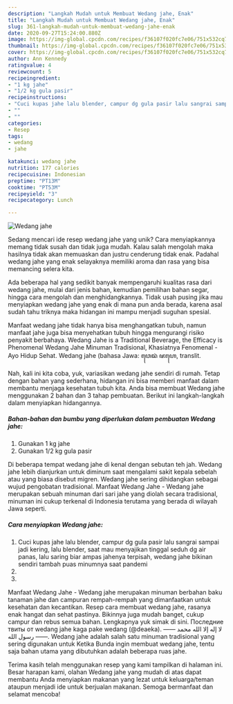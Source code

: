 ```yaml
---
description: "Langkah Mudah untuk Membuat Wedang jahe, Enak"
title: "Langkah Mudah untuk Membuat Wedang jahe, Enak"
slug: 361-langkah-mudah-untuk-membuat-wedang-jahe-enak
date: 2020-09-27T15:24:00.880Z
image: https://img-global.cpcdn.com/recipes/f36107f020fc7e06/751x532cq70/wedang-jahe-foto-resep-utama.jpg
thumbnail: https://img-global.cpcdn.com/recipes/f36107f020fc7e06/751x532cq70/wedang-jahe-foto-resep-utama.jpg
cover: https://img-global.cpcdn.com/recipes/f36107f020fc7e06/751x532cq70/wedang-jahe-foto-resep-utama.jpg
author: Ann Kennedy
ratingvalue: 4
reviewcount: 5
recipeingredient:
- "1 kg jahe"
- "1/2 kg gula pasir"
recipeinstructions:
- "Cuci kupas jahe lalu blender, campur dg gula pasir lalu sangrai sampai jadi kering, lalu blender, saat mau menyajikan tinggal seduh dg air panas, lalu saring biar ampas jahenya terpisah, wedang jahe bikinan sendiri tambah puas minumnya saat pandemi"
- ""
- ""
categories:
- Resep
tags:
- wedang
- jahe

katakunci: wedang jahe 
nutrition: 177 calories
recipecuisine: Indonesian
preptime: "PT13M"
cooktime: "PT53M"
recipeyield: "3"
recipecategory: Lunch

---
```



![Wedang jahe](https://img-global.cpcdn.com/recipes/f36107f020fc7e06/751x532cq70/wedang-jahe-foto-resep-utama.jpg)

Sedang mencari ide resep wedang jahe yang unik? Cara menyiapkannya memang tidak susah dan tidak juga mudah. Kalau salah mengolah maka hasilnya tidak akan memuaskan dan justru cenderung tidak enak. Padahal wedang jahe yang enak selayaknya memiliki aroma dan rasa yang bisa memancing selera kita.

Ada beberapa hal yang sedikit banyak mempengaruhi kualitas rasa dari wedang jahe, mulai dari jenis bahan, kemudian pemilihan bahan segar, hingga cara mengolah dan menghidangkannya. Tidak usah pusing jika mau menyiapkan wedang jahe yang enak di mana pun anda berada, karena asal sudah tahu triknya maka hidangan ini mampu menjadi suguhan spesial.

Manfaat wedang jahe tidak hanya bisa menghangatkan tubuh, namun manfaat jahe juga bisa menyehatkan tubuh hingga mengurangi risiko penyakit berbahaya. Wedang Jahe is a Traditional Beverage, the Efficacy is Phenomenal Wedang Jahe Minuman Tradisional, Khasiatnya Fenomenal - Ayo Hidup Sehat. Wedang jahe (bahasa Jawa: ꦮꦺꦢꦁ ꦗꦲꦺ, translit.


Nah, kali ini kita coba, yuk, variasikan wedang jahe sendiri di rumah. Tetap dengan bahan yang sederhana, hidangan ini bisa memberi manfaat dalam membantu menjaga kesehatan tubuh kita. Anda bisa membuat Wedang jahe menggunakan 2 bahan dan 3 tahap pembuatan. Berikut ini langkah-langkah dalam menyiapkan hidangannya.

<!--inarticleads1-->

##### Bahan-bahan dan bumbu yang diperlukan dalam pembuatan Wedang jahe:

1. Gunakan 1 kg jahe
1. Gunakan 1/2 kg gula pasir


Di beberapa tempat wedang jahe di kenal dengan sebutan teh jah. Wedang jahe lebih dianjurkan untuk diminum saat mengalami sakit kepala sebelah atau yang biasa disebut migren. Wedang jahe sering dihidangkan sebagai wujud pengobatan tradisional. Manfaat Wedang Jahe - Wedang jahe merupakan sebuah minuman dari sari jahe yang diolah secara tradisional, minuman ini cukup terkenal di Indonesia terutama yang berada di wilayah Jawa seperti. 

<!--inarticleads2-->

##### Cara menyiapkan Wedang jahe:

1. Cuci kupas jahe lalu blender, campur dg gula pasir lalu sangrai sampai jadi kering, lalu blender, saat mau menyajikan tinggal seduh dg air panas, lalu saring biar ampas jahenya terpisah, wedang jahe bikinan sendiri tambah puas minumnya saat pandemi
1. 
1. 


Manfaat Wedang Jahe - Wedang jahe merupakan minuman berbahan baku tanaman jahe dan campuran rempah-rempah yang dimanfaatkan untuk kesehatan dan kecantikan. Resep cara membuat wedang jahe, rasanya enak hangat dan sehat pastinya. Bikinnya juga mudah banget, cukup campur dan rebus semua bahan. Lengkapnya yuk simak di sini. Последние твиты от wedang jahe kaga pake wedang (@deaeka). ‎—— لا إله إلا الله محمد رسول الله ——. Wedang jahe adalah salah satu minuman tradisional yang sering digunakan untuk Ketika Bunda ingin membuat wedang jahe, tentu saja bahan utama yang dibutuhkan adalah beberapa ruas jahe. 

Terima kasih telah menggunakan resep yang kami tampilkan di halaman ini. Besar harapan kami, olahan Wedang jahe yang mudah di atas dapat membantu Anda menyiapkan makanan yang lezat untuk keluarga/teman ataupun menjadi ide untuk berjualan makanan. Semoga bermanfaat dan selamat mencoba!

